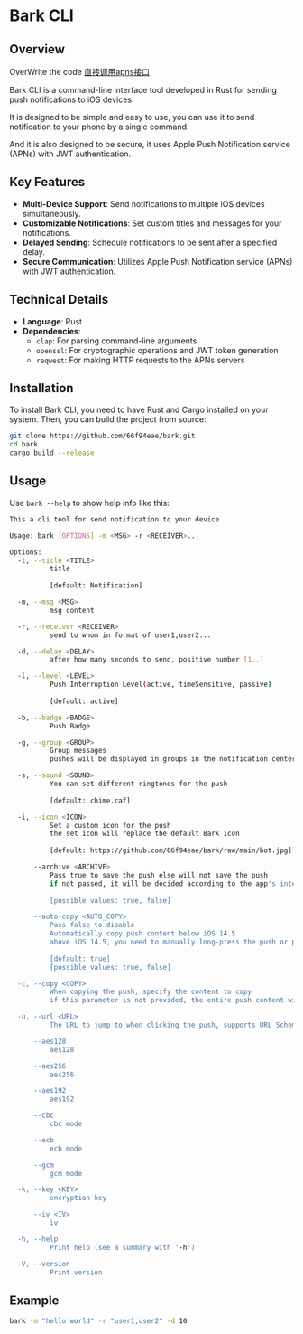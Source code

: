 # Bark CLI

## Overview

OverWrite the code [直接调用apns接口](https://bark.day.app/#/apns?id=%e7%9b%b4%e6%8e%a5%e8%b0%83%e7%94%a8apns%e6%8e%a5%e5%8f%a3)

Bark CLI is a command-line interface tool developed in Rust for sending push notifications to iOS devices.

It is designed to be simple and easy to use, you can use it to send notification to your phone by a single command.

And it is also designed to be secure, it uses Apple Push Notification service (APNs) with JWT authentication.

## Key Features

- **Multi-Device Support**: Send notifications to multiple iOS devices simultaneously.
- **Customizable Notifications**: Set custom titles and messages for your notifications.
- **Delayed Sending**: Schedule notifications to be sent after a specified delay.
- **Secure Communication**: Utilizes Apple Push Notification service (APNs) with JWT authentication.

## Technical Details

- **Language**: Rust
- **Dependencies**:
  - `clap`: For parsing command-line arguments
  - `openssl`: For cryptographic operations and JWT token generation
  - `reqwest`: For making HTTP requests to the APNs servers

## Installation

To install Bark CLI, you need to have Rust and Cargo installed on your system. Then, you can build the project from source:

```bash
git clone https://github.com/66f94eae/bark.git
cd bark
cargo build --release
```

## Usage

Use ```bark --help``` to show help info like this:

```bash
This a cli tool for send notification to your device

Usage: bark [OPTIONS] -m <MSG> -r <RECEIVER>...

Options:
  -t, --title <TITLE>
          title
          
          [default: Notification]

  -m, --msg <MSG>
          msg content

  -r, --receiver <RECEIVER>
          send to whom in format of user1,user2...

  -d, --delay <DELAY>
          after how many seconds to send, positive number [1..]

  -l, --level <LEVEL>
          Push Interruption Level(active, timeSensitive, passive)
          
          [default: active]

  -b, --badge <BADGE>
          Push Badge

  -g, --group <GROUP>
          Group messages
          pushes will be displayed in groups in the notification center

  -s, --sound <SOUND>
          You can set different ringtones for the push
          
          [default: chime.caf]

  -i, --icon <ICON>
          Set a custom icon for the push
          the set icon will replace the default Bark icon
          
          [default: https://github.com/66f94eae/bark/raw/main/bot.jpg]

      --archive <ARCHIVE>
          Pass true to save the push else will not save the push
          if not passed, it will be decided according to the app's internal settings
          
          [possible values: true, false]

      --auto-copy <AUTO_COPY>
          Pass false to disable
          Automatically copy push content below iOS 14.5
          above iOS 14.5, you need to manually long-press the push or pull down the push
          
          [default: true]
          [possible values: true, false]

  -c, --copy <COPY>
          When copying the push, specify the content to copy
          if this parameter is not provided, the entire push content will be copied

  -u, --url <URL>
          The URL to jump to when clicking the push, supports URL Scheme and Universal Link

      --aes128
          aes128

      --aes256
          aes256

      --aes192
          aes192

      --cbc
          cbc mode

      --ecb
          ecb mode

      --gcm
          gcm mode

  -k, --key <KEY>
          encryption key

      --iv <IV>
          iv

  -h, --help
          Print help (see a summary with '-h')

  -V, --version
          Print version
```

## Example

```bash
bark -m "hello world" -r "user1,user2" -d 10
```
